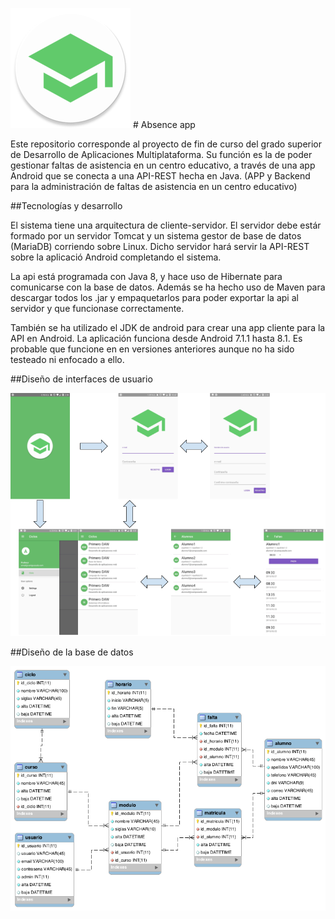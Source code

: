 
![Diseño y recorrido natural de la app android](https://github.com/victorvace/absence_app/blob/master/logo.png "Diseño y recorrido natural de la app android") # Absence app

Este repositorio corresponde al proyecto de fin de curso del grado superior de Desarrollo de Aplicaciones Multiplataforma. Su función es la de poder gestionar faltas de asistencia en un centro educativo, a través de una app Android que se conecta a una API-REST hecha en Java. (APP y Backend para la administración de faltas de asistencia en un centro educativo) 

##Tecnologías y desarrollo

El sistema tiene una arquitectura de cliente-servidor. El servidor debe estár formado por un servidor Tomcat y un sistema gestor de base de datos (MariaDB) corriendo sobre Linux. Dicho servidor hará servir la API-REST sobre la aplicació Android completando el sistema.

La api está programada con Java 8, y hace uso de Hibernate para comunicarse con la base de datos. Además se ha hecho uso de Maven para descargar todos los .jar y empaquetarlos para poder exportar la api al servidor y que funcionase correctamente.

También se ha utilizado el JDK de android para crear una app cliente para la API en Android. La aplicación funciona desde Android 7.1.1 hasta 8.1. Es probable que funcione en en versiones anteriores aunque no ha sido testeado ni enfocado a ello.

##Diseño de interfaces de usuario

![Diseño y recorrido natural de la app android](https://github.com/victorvace/absence_app/blob/master/interfaz.png "Diseño y recorrido natural de la app android")
 
##Diseño de la base de datos

![Diseño de la base de datos](https://github.com/victorvace/absence_app/blob/master/BBDD.png "Diseño de la base de datos")
